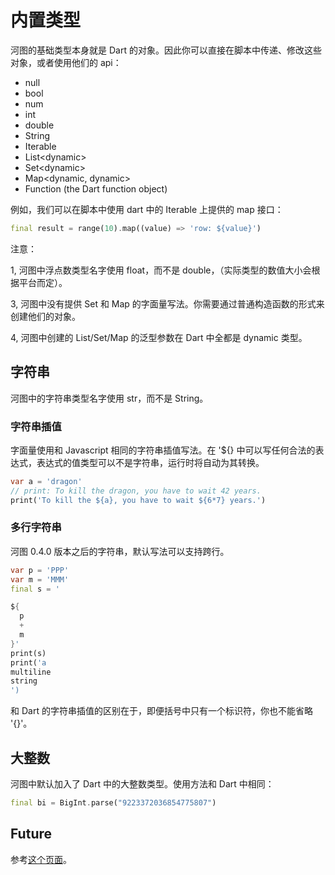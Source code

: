 # 内置类型

河图的基础类型本身就是 Dart 的对象。因此你可以直接在脚本中传递、修改这些对象，或者使用他们的 api：

- null
- bool
- num
- int
- double
- String
- Iterable
- List\<dynamic\>
- Set\<dynamic\>
- Map\<dynamic, dynamic\>
- Function (the Dart function object)

例如，我们可以在脚本中使用 dart 中的 Iterable 上提供的 map 接口：

```dart
final result = range(10).map((value) => 'row: ${value}')
```

注意：

1, 河图中浮点数类型名字使用 float，而不是 double，（实际类型的数值大小会根据平台而定）。

3, 河图中没有提供 Set 和 Map 的字面量写法。你需要通过普通构造函数的形式来创建他们的对象。

4, 河图中创建的 List/Set/Map 的泛型参数在 Dart 中全都是 dynamic 类型。

## 字符串

河图中的字符串类型名字使用 str，而不是 String。

### 字符串插值

字面量使用和 Javascript 相同的字符串插值写法。在 '${} 中可以写任何合法的表达式，表达式的值类型可以不是字符串，运行时将自动为其转换。

```dart
var a = 'dragon'
// print: To kill the dragon, you have to wait 42 years.
print('To kill the ${a}, you have to wait ${6*7} years.')
```

### 多行字符串

河图 0.4.0 版本之后的字符串，默认写法可以支持跨行。

```dart
var p = 'PPP'
var m = 'MMM'
final s = '

${
  p
  +
  m
}'
print(s)
print('a
multiline
string
')
```

和 Dart 的字符串插值的区别在于，即便括号中只有一个标识符，你也不能省略 '{}'。

## 大整数

河图中默认加入了 Dart 中的大整数类型。使用方法和 Dart 中相同：

```dart
final bi = BigInt.parse("9223372036854775807")
```

## Future

参考[这个页面](../future/readme.md)。

